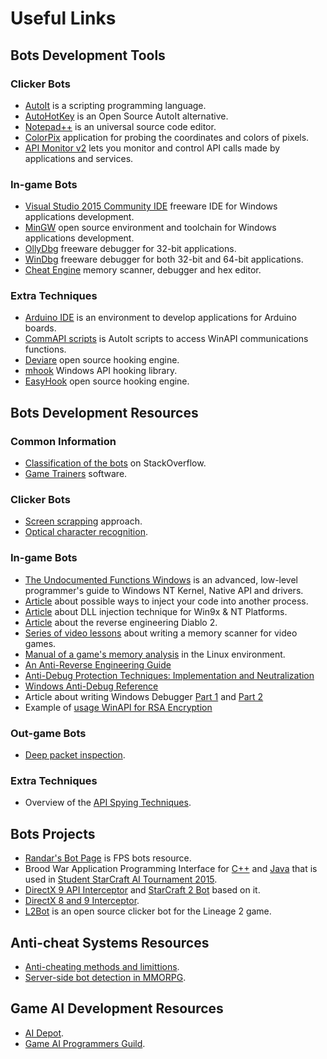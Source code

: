 # Useful Links

## Bots Development Tools

### Clicker Bots

* [AutoIt](https://www.autoitscript.com/site/autoit) is a scripting programming language.
* [AutoHotKey](http://ahkscript.org) is an Open Source AutoIt alternative.
* [Notepad++](https://notepad-plus-plus.org) is an universal source code editor.
* [ColorPix](https://www.colorschemer.com/colorpix_info.php) application for probing the coordinates and colors of pixels.
* [API Monitor v2](http://www.rohitab.com/apimonitor) lets you monitor and control API calls made by applications and services.

### In-game Bots

* [Visual Studio 2015 Community IDE](https://www.visualstudio.com/en-us/products/visual-studio-express-vs.aspx#) freeware IDE for Windows applications development.
* [MinGW](http://nuwen.net/mingw.html) open source environment and toolchain for Windows applications development.
* [OllyDbg](http://www.ollydbg.de) freeware debugger for 32-bit applications.
* [WinDbg](https://msdn.microsoft.com/en-us/windows/hardware/hh852365) freeware debugger for both 32-bit and 64-bit applications.
* [Cheat Engine](https://en.wikipedia.org/wiki/Cheat_Engine) memory scanner, debugger and hex editor.

### Extra Techniques

* [Arduino IDE](http://www.arduino.org/downloads) is an environment to develop applications for Arduino boards.
* [CommAPI scripts](https://www.autoitscript.com/wiki/CommAPI) is AutoIt scripts to access WinAPI communications functions.
* [Deviare](http://www.nektra.com/products/deviare-api-hook-windows/) open source hooking engine.
* [mhook](https://github.com/martona/mhook) Windows API hooking library.
* [EasyHook](https://easyhook.github.io) open source hooking engine.

## Bots Development Resources

### Common Information

* [Classification of the bots](http://stackoverflow.com/questions/2741040/video-game-bots) on StackOverflow.
* [Game Trainers](https://en.wikipedia.org/wiki/Trainer_%28games%29) software.

### Clicker Bots

* [Screen scrapping](https://en.wikipedia.org/wiki/Data_scraping#Screen_scraping) approach.
* [Optical character recognition](https://en.wikipedia.org/wiki/Optical_character_recognition).

### In-game Bots

* [The Undocumented Functions Windows](http://undocumented.ntinternals.net) is an advanced, low-level programmer's guide to Windows NT Kernel, Native API and drivers.
* [Article](http://www.codeproject.com/Articles/4610/Three-Ways-to-Inject-Your-Code-into-Another-Proces) about possible ways to inject your code into another process.
* [Article](http://www.codeproject.com/Articles/9229/RemoteLib-DLL-Injection-for-Win-x-NT-Platforms) about DLL injection technique for Win9x & NT Platforms.
* [Article](http://extreme-gamerz.org/diablo2/viewdiablo2/hackingdiablo2) about the reverse engineering Diablo 2.
* [Series of video lessons](https://www.youtube.com/watch?v=YRPMdb1YMS8&feature=share&list=UUnxW29RC80oLvwTMGNI0dAg) about writing a memory scanner for video games.
* [Manual of a game's memory analysis](http://hick.org/code/skape/papers/closed-source-reveng.pdf) in the Linux environment.
* [An Anti-Reverse Engineering Guide](http://www.codeproject.com/Articles/30815/An-Anti-Reverse-Engineering-Guide)
* [Anti-Debug Protection Techniques: Implementation and Neutralization](http://www.codeproject.com/Articles/1090943/Anti-Debug-Protection-Techniques-Implementation-an)
* [Windows Anti-Debug Reference](http://www.symantec.com/connect/articles/windows-anti-debug-reference)
* Article about writing Windows Debugger [Part 1](http://www.codeproject.com/Articles/43682/Writing-a-basic-Windows-debugger) and [Part 2](http://www.codeproject.com/Articles/132742/Writing-Windows-Debugger-Part)
* Example of [usage WinAPI for RSA Encryption](http://www.codeproject.com/Articles/11578/Encryption-using-the-Win-Crypto-API)

### Out-game Bots

* [Deep packet inspection](https://en.wikipedia.org/wiki/Deep_packet_inspection).

### Extra Techniques

* Overview of the [API Spying Techniques](http://www.internals.com/articles/apispy/apispy.htm).

## Bots Projects

* [Randar's Bot Page](http://www.randars.com/bots) is FPS bots resource.
* Brood War Application Programming Interface for [C++](http://bwapi.github.io/) and [Java](http://bwmirror.jurenka.sk/) that is used in [Student StarCraft AI Tournament 2015](http://sscaitournament.com).
* [DirectX 9 API Interceptor](https://graphics.stanford.edu/~mdfisher/D3D9Interceptor.html) and [StarCraft 2 Bot](https://graphics.stanford.edu/~mdfisher/GameAIs.html) based on it.
* [DirectX 8 and 9 Interceptor](http://www.codeguru.com/cpp/g-m/directx/directx8/article.php/c11453/Intercept-Calls-to-DirectX-with-a-Proxy-DLL.htm).
* [L2Bot](https://github.com/ellysh/l2bot) is an open source clicker bot for the Lineage 2 game.

## Anti-cheat Systems Resources

* [Anti-cheating methods and limittions](https://en.wikipedia.org/wiki/Cheating_in_online_games#Anti-cheating_methods_and_limitations).
* [Server-side bot detection in MMORPG](https://iseclab.org/papers/botdetection-article.pdf).

## Game AI Development Resources

* [AI Depot](http://ai-depot.com/).
* [Game AI Programmers Guild](http://www.gameai.com/).